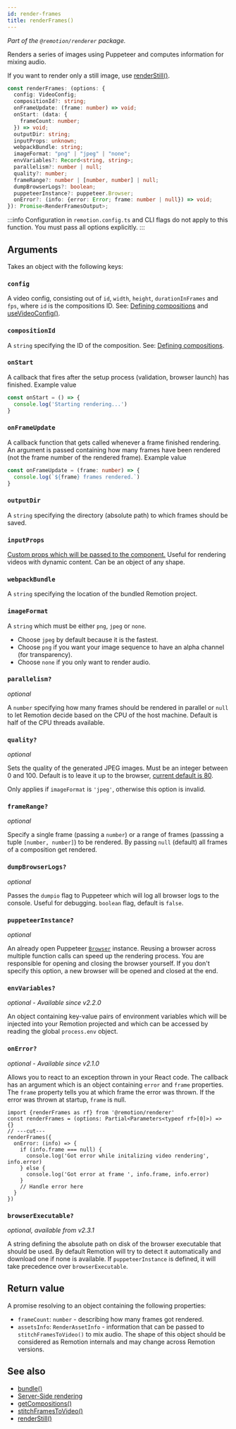 ```yaml
---
id: render-frames
title: renderFrames()
---
```


_Part of the `@remotion/renderer` package._

Renders a series of images using Puppeteer and computes information for mixing audio.

If you want to render only a still image, use [renderStill()](/docs/render-still).

```ts
const renderFrames: (options: {
  config: VideoConfig;
  compositionId?: string;
  onFrameUpdate: (frame: number) => void;
  onStart: (data: {
    frameCount: number;
  }) => void;
  outputDir: string;
  inputProps: unknown;
  webpackBundle: string;
  imageFormat: "png" | "jpeg" | "none";
  envVariables?: Record<string, string>;
  parallelism?: number | null;
  quality?: number;
  frameRange?: number | [number, number] | null;
  dumpBrowserLogs?: boolean;
  puppeteerInstance?: puppeteer.Browser;
  onError?: (info: {error: Error; frame: number | null}) => void;
}): Promise<RenderFramesOutput>;
```

:::info
Configuration in `remotion.config.ts` and CLI flags do not apply to this function. You must pass all options explicitly.
:::

## Arguments

Takes an object with the following keys:

### `config`

A video config, consisting out of `id`, `width`, `height`, `durationInFrames` and `fps`, where `id` is the compositions ID. See: [Defining compositions](/docs/the-fundamentals#defining-compositions) and [useVideoConfig()](/docs/use-video-config).

### `compositionId`

A `string` specifying the ID of the composition. See: [Defining compositions](/docs/the-fundamentals#defining-compositions).

### `onStart`

A callback that fires after the setup process (validation, browser launch) has finished. Example value

```ts twoslash
const onStart = () => {
  console.log('Starting rendering...')
}
```

### `onFrameUpdate`

A callback function that gets called whenever a frame finished rendering. An argument is passed containing how many frames have been rendered (not the frame number of the rendered frame). Example value

```ts twoslash
const onFrameUpdate = (frame: number) => {
  console.log(`${frame} frames rendered.`)
}
```

### `outputDir`

A `string` specifying the directory (absolute path) to which frames should be saved.

### `inputProps`

[Custom props which will be passed to the component.](/docs/parametrized-rendering) Useful for rendering videos with dynamic content. Can be an object of any shape.

### `webpackBundle`

A `string` specifying the location of the bundled Remotion project.

### `imageFormat`

A `string` which must be either `png`, `jpeg` or `none`.

- Choose `jpeg` by default because it is the fastest.
- Choose `png` if you want your image sequence to have an alpha channel (for transparency).
- Choose `none` if you only want to render audio.

### `parallelism?`

_optional_

A `number` specifying how many frames should be rendered in parallel or `null` to let Remotion decide based on the CPU of the host machine. Default is half of the CPU threads available.

### `quality?`

_optional_

Sets the quality of the generated JPEG images. Must be an integer between 0 and 100. Default is to leave it up to the browser, [current default is 80](https://github.com/chromium/chromium/blob/99314be8152e688bafbbf9a615536bdbb289ea87/headless/lib/browser/protocol/headless_handler.cc#L32).

Only applies if `imageFormat` is `'jpeg'`, otherwise this option is invalid.

### `frameRange?`

_optional_

Specify a single frame (passing a `number`) or a range of frames (passsing a tuple `[number, number]`) to be rendered. By passing `null` (default) all frames of a composition get rendered.

### `dumpBrowserLogs?`

_optional_

Passes the `dumpio` flag to Puppeteer which will log all browser logs to the console. Useful for debugging. `boolean` flag, default is `false`.

### `puppeteerInstance?`

_optional_

An already open Puppeteer [`Browser`](https://pptr.dev/#?product=Puppeteer&version=main&show=api-class-browser) instance. Reusing a browser across multiple function calls can speed up the rendering process. You are responsible for opening and closing the browser yourself. If you don't specify this option, a new browser will be opened and closed at the end.

### `envVariables?`

_optional - Available since v2.2.0_

An object containing key-value pairs of environment variables which will be injected into your Remotion projected and which can be accessed by reading the global `process.env` object.

### `onError?`

_optional - Available since v2.1.0_

Allows you to react to an exception thrown in your React code. The callback has an argument which is an object containing `error` and `frame` properties.
The `frame` property tells you at which frame the error was thrown. If the error was thrown at startup, `frame` is null.

```tsx twoslash
import {renderFrames as rf} from '@remotion/renderer'
const renderFrames = (options: Partial<Parameters<typeof rf>[0]>) => {}
// ---cut---
renderFrames({
  onError: (info) => {
    if (info.frame === null) {
      console.log('Got error while initalizing video rendering', info.error)
    } else {
      console.log('Got error at frame ', info.frame, info.error)
    }
    // Handle error here
  }
})
```

### `browserExecutable?`

_optional, available from v2.3.1_

A string defining the absolute path on disk of the browser executable that should be used. By default Remotion will try to detect it automatically and download one if none is available. If `puppeteerInstance` is defined, it will take precedence over `browserExecutable`.

## Return value

A promise resolving to an object containing the following properties:

- `frameCount`: `number` - describing how many frames got rendered.
- `assetsInfo`: `RenderAssetInfo` - information that can be passed to `stitchFramesToVideo()` to mix audio. The shape of this object should be considered as Remotion internals and may change across Remotion versions.

## See also

- [bundle()](/docs/bundle)
- [Server-Side rendering](/docs/ssr)
- [getCompositions()](/docs/get-compositions)
- [stitchFramesToVideo()](/docs/stitch-frames-to-video)
- [renderStill()](/docs/render-still)
